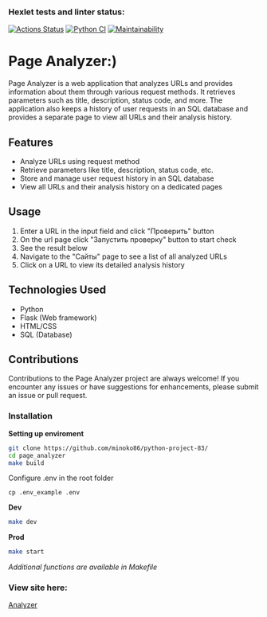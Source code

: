 ### Hexlet tests and linter status:
[![Actions Status](https://github.com/minoko86/python-project-83/workflows/hexlet-check/badge.svg)](https://github.com/minoko86/python-project-83/actions)
[![Python CI](https://github.com/minoko86/python-project-83/actions/workflows/pyci.yml/badge.svg)](https://github.com/minoko86/python-project-83/actions)
[![Maintainability](https://api.codeclimate.com/v1/badges/3e83d09f9a5f02262901/maintainability)](https://codeclimate.com/github/minoko86/python-project-83/maintainability)

# Page Analyzer:)

Page Analyzer is a web application that analyzes URLs and provides information about them through various request methods. It retrieves parameters such as title, description, status code, and more. The application also keeps a history of user requests in an SQL database and provides a separate page to view all URLs and their analysis history.

## Features

- Analyze URLs using request method
- Retrieve parameters like title, description, status code, etc.
- Store and manage user request history in an SQL database
- View all URLs and their analysis history on a dedicated pages

## Usage

1. Enter a URL in the input field and click "Проверить" button
3. On the url page click "Запустить проверку" button to start check
4. See the result below
5. Navigate to the "Сайты" page to see a list of all analyzed URLs
6. Click on a URL to view its detailed analysis history

## Technologies Used

- Python
- Flask (Web framework)
- HTML/CSS
- SQL (Database)

## Contributions

Contributions to the Page Analyzer project are always welcome! If you encounter any issues or have suggestions for enhancements, please submit an issue or pull request. 

### Installation
**Setting up enviroment**
```bash
git clone https://github.com/minoko86/python-project-83/
cd page_analyzer
make build
```

Configure .env in the root folder
```
cp .env_example .env
```

**Dev**
```bash
make dev
```

**Prod**
```bash
make start
```

*Additional functions are available in Makefile*

### View site here:
[Analyzer](https://speed-page-analyzer.onrender.com/)